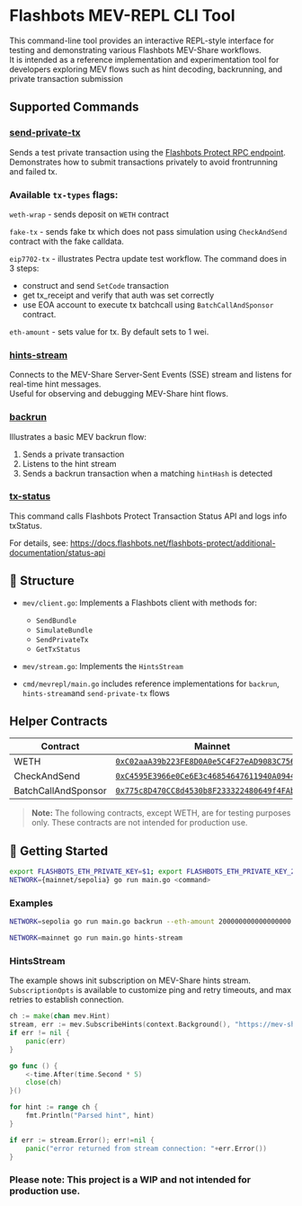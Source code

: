 # Flashbots MEV-REPL CLI Tool

This command-line tool provides an interactive REPL-style interface for testing and demonstrating various Flashbots
MEV-Share workflows.  
It is intended as a reference implementation and experimentation tool for developers exploring MEV flows such as hint
decoding, backrunning, and private transaction submission

## Supported Commands

### [send-private-tx](https://github.com/flashbots/mevrepl/blob/04e7d7a43df6a4bc33f08f75525ccb5cf3eb1a90/cmd/mevrepl/main.go#L171)

Sends a test private transaction using
the [Flashbots Protect RPC endpoint](https://docs.flashbots.net/flashbots-protect/overview).  
Demonstrates how to submit transactions privately to avoid frontrunning and failed tx.

### Available `tx-types` flags:

`weth-wrap` - sends deposit on `WETH` contract

`fake-tx` - sends fake tx which does not pass simulation using `CheckAndSend` contract with the fake calldata.

`eip7702-tx` - illustrates Pectra update test workflow. The command does in 3 steps:

- construct and send `SetCode` transaction
- get tx_receipt and verify that auth was set correctly
- use EOA account to execute tx batchcall using `BatchCallAndSponsor` contract.

`eth-amount` - sets value for tx. By default sets to 1 wei.

### [hints-stream](https://github.com/flashbots/mevrepl/blob/04e7d7a43df6a4bc33f08f75525ccb5cf3eb1a90/cmd/mevrepl/main.go#L411)

Connects to the MEV-Share Server-Sent Events (SSE) stream and listens for real-time hint messages.  
Useful for observing and debugging MEV-Share hint flows.

### [backrun](https://github.com/flashbots/mevrepl/blob/04e7d7a43df6a4bc33f08f75525ccb5cf3eb1a90/cmd/mevrepl/main.go#L438)

Illustrates a basic MEV backrun flow:

1. Sends a private transaction
2. Listens to the hint stream
3. Sends a backrun transaction when a matching `hintHash` is detected

### [tx-status](https://github.com/flashbots/mevrepl/blob/04e7d7a43df6a4bc33f08f75525ccb5cf3eb1a90/cmd/mevrepl/main.go#L380)

This command calls Flashbots Protect Transaction Status API and logs info txStatus.

For details, see: https://docs.flashbots.net/flashbots-protect/additional-documentation/status-api

## 📁 Structure

- `mev/client.go`: Implements a Flashbots client with methods for:
    - `SendBundle`
    - `SimulateBundle`
    - `SendPrivateTx`
    - `GetTxStatus`

- `mev/stream.go`: Implements the `HintsStream`

- `cmd/mevrepl/main.go` includes reference implementations for `backrun`, `hints-stream`and `send-private-tx` flows

## Helper Contracts

| Contract            | Mainnet                                                                                                                 | Sepolia                                                                                                                         |
|---------------------|-------------------------------------------------------------------------------------------------------------------------|---------------------------------------------------------------------------------------------------------------------------------|
| WETH                | [`0xC02aaA39b223FE8D0A0e5C4F27eAD9083C756Cc2`](https://etherscan.io/address/0xC02aaA39b223FE8D0A0e5C4F27eAD9083C756Cc2) | [`0xfFf9976782d46CC05630D1f6eBAb18b2324d6B14`](https://sepolia.etherscan.io/address/0xfFf9976782d46CC05630D1f6eBAb18b2324d6B14) |
| CheckAndSend        | [`0xC4595E3966e0Ce6E3c46854647611940A09448d3`](https://etherscan.io/address/0xC4595E3966e0Ce6E3c46854647611940A09448d3) | [`0xB0D90094d296DA87485C623a7f42d245A74036a0`](https://sepolia.etherscan.io/address/0xB0D90094d296DA87485C623a7f42d245A74036a0) |
| BatchCallAndSponsor | [`0x775c8D470CC8d4530b8F233322480649f4FAb758`](https://etherscan.io/address/0x775c8D470CC8d4530b8F233322480649f4FAb758) | [`0x33ACD5b112a17c863beb2f37f785bAEf8a8f8369`](https://sepolia.etherscan.io/address/0x33ACD5b112a17c863beb2f37f785bAEf8a8f8369) |

> **Note:** The following contracts, except WETH, are for testing purposes only. These contracts are not intended for
> production use.

## 🚀 Getting Started

```bash
export FLASHBOTS_ETH_PRIVATE_KEY=$1; export FLASHBOTS_ETH_PRIVATE_KEY_2=$2
NETWORK={mainnet/sepolia} go run main.go <command>
```

### Examples

```bash
NETWORK=sepolia go run main.go backrun --eth-amount 200000000000000000 
```

```bash
NETWORK=mainnet go run main.go hints-stream
```

### HintsStream

The example shows init subscription on MEV-Share hints stream. `SubscriptionOpts` is available to customize ping and
retry timeouts, and max retries to establish connection.

```go
ch := make(chan mev.Hint)
stream, err := mev.SubscribeHints(context.Background(), "https://mev-share.flashbots.net", ch, nil)
if err != nil {
    panic(err)
}

go func () {
    <-time.After(time.Second * 5)
    close(ch)
}()

for hint := range ch {
    fmt.Println("Parsed hint", hint)
}

if err := stream.Error(); err!=nil {
    panic("error returned from stream connection: "+err.Error())
}
```

### Please note: This project is a WIP and not intended for production use.
